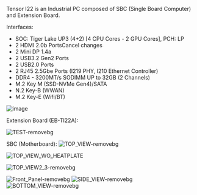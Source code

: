 Tensor I22 is an Industrial PC composed of SBC (Single Board Computer) and Extension Board.

Interfaces:
- SOC: Tiger Lake UP3 (4+2) [4 CPU Cores - 2 GPU Cores], PCH: LP
- 2 HDMI 2.0b PortsCancel changes
- 2 Mini DP 1.4a
- 2 USB3.2 Gen2 Ports
- 2 USB2.0 Ports
- 2 RJ45 2.5Gbe Ports (I219 PHY, I210 Ethernet Controller)
- DDR4 - 3200MT/s SODIMM UP to 32GB (2 Channels)
- M.2 Key M (SSD-NVMe Gen4)/SATA
- N.2 Key-B (WWAN)
- M.2 Key-E (Wifi/BT)

![image](https://user-images.githubusercontent.com/13163663/148610315-3d409028-a051-4718-8f88-9b5f930ad4f0.png)

Extension Board (EB-TI22A):

![TEST-removebg](https://user-images.githubusercontent.com/13163663/149961619-10969dbd-55d4-4192-9488-b4a7f4c5c68b.png)

SBC (Motherboard):
![TOP_VIEW-removebg](https://user-images.githubusercontent.com/13163663/149961775-7c68e91f-6002-43af-8681-bc39f7dc6ac2.png)

![TOP_VIEW_WO_HEATPLATE](https://user-images.githubusercontent.com/13163663/150081893-d45118e1-14da-47c5-95bc-3213bcb6c247.png)

![TOP_VIEW2_3-removebg](https://user-images.githubusercontent.com/13163663/150082035-ca819082-746a-4e2f-903e-b44e0bef0494.png)



![Front_Panel-removebg](https://user-images.githubusercontent.com/13163663/149961968-bb62265c-c2ed-4586-93f2-4ee77c3ff65a.png)
![SIDE_VIEW-removebg](https://user-images.githubusercontent.com/13163663/149961973-880eac78-df8c-4bab-8567-eb04155c6a68.png)
![BOTTOM_VIEW-removebg](https://user-images.githubusercontent.com/13163663/149961978-4aa4ef4d-ef60-4d7a-ad73-2432dd916e47.png)



